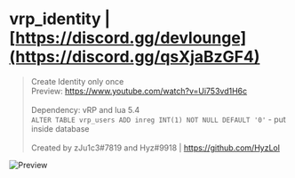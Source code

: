 # vrp_identity | [https://discord.gg/devlounge](https://discord.gg/qsXjaBzGF4)

> Create Identity only once
> <br/>Preview: https://www.youtube.com/watch?v=Ui753vd1H6c
> <br/>
> <br/>Dependency: vRP and lua 5.4
> <br/> `ALTER TABLE vrp_users ADD inreg INT(1) NOT NULL DEFAULT '0'` - put inside database
> <br/>
> <br/> Created by zJu1c3#7819 and Hyz#9918 | https://github.com/HyzLol

![Preview](https://cdn.discordapp.com/attachments/829477911253483531/932283223273250877/unknown.png?ex=664377e9&is=66422669&hm=2c4b59d45d35ba100430ffb15cccbe410108cbaf9e6a3dda7a7c9ddca3132ec2&)
